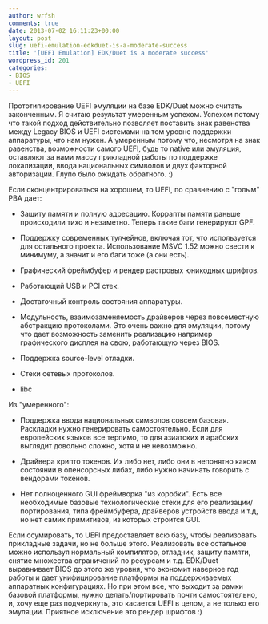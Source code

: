 ```yaml
---
author: wrfsh
comments: true
date: 2013-07-02 16:11:23+00:00
layout: post
slug: uefi-emulation-edkduet-is-a-moderate-success
title: '[UEFI Emulation] EDK/Duet is a moderate success'
wordpress_id: 201
categories:
- BIOS
- UEFI
---
```


Прототипирование UEFI эмуляции на базе EDK/Duet можно считать законченным. Я считаю результат умеренным успехом. Успехом потому что такой подход действительно позволяет поставить знак равенства между Legacy BIOS и UEFI системами на том уровне поддержки аппаратуры, что нам нужен. А умеренным потому что, несмотря на знак равенства, возможности самого UEFI, будь то native или эмуляция, оставляют за нами массу прикладной работы по поддержке локализации, ввода национальных символов и двух факторной авторизации. Глупо было ожидать обратного. :)

Если сконцентрироваться на хорошем, то UEFI, по сравнению с "голым" PBA дает:



	
  * Защиту памяти и полную адресацию. Коррапты памяти раньше происходили тихо и незаметно. Теперь такие баги генерируют GPF.

	
  * Поддержку современных тулчейнов, включая тот, что используется для остального проекта. Использование MSVC 1.52 можно свести к минимуму, а значит и его баги тоже (а они есть).

	
  * Графический фреймбуфер и рендер растровых юникодных шрифтов.

	
  * Работающий USB и PCI стек.

	
  * Достаточный контроль состояния аппаратуры.

	
  * Модульность, взаимозаменяемость драйверов через повсеместную абстракцию протоколами. Это очень важно для эмуляции, потому что дает возможность заменить реализацию например графического дисплея на свою, работающую через BIOS.

	
  * Поддержка source-level отладки.

	
  * Стеки сетевых протоколов.

	
  * libc


Из "умеренного":

	
  * Поддержка ввода национальных символов совсем базовая. Раскладки нужно генерировать самостоятельно. Если для европейских языков все терпимо, то для азиатских и арабских выглядит довольно сложно, хотя и не невозможно.

	
  * Драйвера крипто токенов. Их либо нет, либо они в непонятно каком состоянии в опенсорсных либах, либо нужно начинать говорить с вендорами токенов.

	
  * Нет полноценного GUI фреймворка "из коробки". Есть все необходимые базовые технологические стеки для его реализации/портирования, типа фреймбуфера, драйверов устройств ввода и т.д, но нет самих примитивов, из которых строится GUI.


Если ссумировать, то UEFI предоставляет всю базу, чтобы реализовать прикладные задачи, но не больше этого. Реализовать все остальное можно используя нормальный компилятор, отладчик, защиту памяти, снятие множества ограничений по ресурсам и т.д. EDK/Duet выравнивает BIOS до этого же уровня, что экономит наверное год работы и дает унифицирование платформы на поддерживаемых аппаратных конфигурациях. Но при этом все, что выходит за рамки базовой платформы, нужно делать/портировать почти самостоятельно, и, хочу еще раз подчеркнуть, это касается UEFI в целом, а не только его эмуляции. Приятное исключение это рендер шрифтов :)

